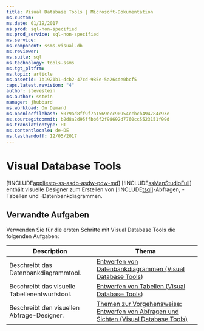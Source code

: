 ```yaml
---
title: Visual Database Tools | Microsoft-Dokumentation
ms.custom: 
ms.date: 01/19/2017
ms.prod: sql-non-specified
ms.prod_service: sql-non-specified
ms.service: 
ms.component: ssms-visual-db
ms.reviewer: 
ms.suite: sql
ms.technology: tools-ssms
ms.tgt_pltfrm: 
ms.topic: article
ms.assetid: 1b1921b1-dcb2-47cd-985e-5a264de0bcf5
caps.latest.revision: "4"
author: stevestein
ms.author: sstein
manager: jhubbard
ms.workload: On Demand
ms.openlocfilehash: 5079ad8ff9f7a1569ecc90954ccbcb494784c93e
ms.sourcegitcommit: b2d8a2d95ffbb6f2f98692d7760cc5523151f99d
ms.translationtype: HT
ms.contentlocale: de-DE
ms.lasthandoff: 12/05/2017
---
```

# <a name="visual-database-tools"></a>Visual Database Tools
[!INCLUDE[appliesto-ss-asdb-asdw-pdw-md](../../includes/appliesto-ss-asdb-asdw-pdw-md.md)]
[!INCLUDE[ssManStudioFull](../../includes/ssmanstudiofull_md.md)] enthält visuelle Designer zum Erstellen von [!INCLUDE[tsql](../../includes/tsql_md.md)]-Abfragen, -Tabellen und -Datenbankdiagrammen.  
  
## <a name="related-tasks"></a>Verwandte Aufgaben  
Verwenden Sie für die ersten Schritte mit Visual Database Tools die folgenden Aufgaben:  
  
|**Description**|**Thema**|  
|-------------------|-------------|  
|Beschreibt das Datenbankdiagrammtool.|[Entwerfen von Datenbankdiagrammen (Visual Database Tools)](../../ssms/visual-db-tools/design-database-diagrams-visual-database-tools.md)|  
|Beschreibt das visuelle Tabellenentwurfstool.|[Entwerfen von Tabellen (Visual Database Tools)](../../ssms/visual-db-tools/design-tables-visual-database-tools.md)|  
|Beschreibt den visuellen Abfrage-Designer.|[Themen zur Vorgehensweise: Entwerfen von Abfragen und Sichten (Visual Database Tools)](../../ssms/visual-db-tools/design-queries-and-views-how-to-topics-visual-database-tools.md)|  
  
